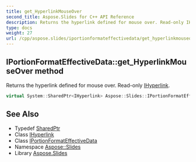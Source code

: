 ```yaml
---
title: get_HyperlinkMouseOver
second_title: Aspose.Slides for C++ API Reference
description: Returns the hyperlink defined for mouse over. Read-only IHyperlink.
type: docs
weight: 27
url: /cpp/aspose.slides/iportionformateffectivedata/get_hyperlinkmouseover/
---
```

## IPortionFormatEffectiveData::get_HyperlinkMouseOver method


Returns the hyperlink defined for mouse over. Read-only [IHyperlink](../../ihyperlink/).

```cpp
virtual System::SharedPtr<IHyperlink> Aspose::Slides::IPortionFormatEffectiveData::get_HyperlinkMouseOver()=0
```

## See Also

* Typedef [SharedPtr](../../../system/sharedptr/)
* Class [IHyperlink](../../ihyperlink/)
* Class [IPortionFormatEffectiveData](../)
* Namespace [Aspose::Slides](../../)
* Library [Aspose.Slides](../../../)
